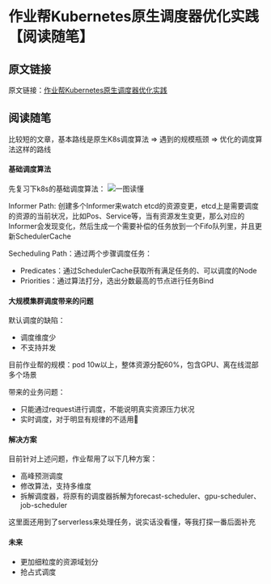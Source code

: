 # 作业帮Kubernetes原生调度器优化实践【阅读随笔】

## 原文链接
原文链接：[作业帮Kubernetes原生调度器优化实践](https://www.infoq.cn/article/SACjBwF5r2rIHNDb17xQ)

## 阅读随笔

比较短的文章，基本路线是原生K8s调度算法 => 遇到的规模瓶颈 => 优化的调度算法这样的路线

#### 基础调度算法

先复习下k8s的基础调度算法：
![一图读懂](https://static001.geekbang.org/infoq/5b/5bd8c4755399fdc7ab049a99e60bb15d.webp)

Informer Path: 创建多个Informer来watch etcd的资源变更，etcd上是需要调度的资源的当前状况，比如Pos、Service等，当有资源发生变更，那么对应的Informer会发现变化，然后生成一个需要补偿的任务放到一个Fifo队列里，并且更新SchedulerCache

Secheduling Path：通过两个步骤调度任务：
+ Predicates：通过SchedulerCache获取所有满足任务的、可以调度的Node
+ Priorities：通过算法打分，选出分数最高的节点进行任务Bind

#### 大规模集群调度带来的问题

默认调度的缺陷：
+ 调度维度少
+ 不支持并发

目前作业帮的规模：pod 10w以上，整体资源分配60%，包含GPU、离在线混部多个场景

带来的业务问题：
+ 只能通过request进行调度，不能说明真实资源压力状况
+ 实时调度，对于明显有规律的不适用

#### 解决方案

目前针对上述问题，作业帮用了以下几种方案：
+ 高峰预测调度
+ 修改算法，支持多维度
+ 拆解调度器，将原有的调度器拆解为forecast-scheduler、gpu-scheduler、job-scheduler

这里面还用到了serverless来处理任务，说实话没看懂，等我打探一番后面补充

#### 未来

+ 更加细粒度的资源域划分
+ 抢占式调度